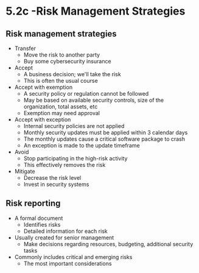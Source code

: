 # 5.2c -Risk Management Strategies
## Risk management strategies
- Transfer
	- Move the risk to another party
	- Buy some cybersecurity insurance
- Accept
	- A business decision; we'll take the risk
	- This is often the usual course
- Accept with exemption
	- A security policy or regulation cannot be followed
	- May be based on available security controls, size of the organization, total assets, etc
	- Exemption may need approval
- Accept with exception
	- Internal security policies are not applied
	- Monthly security updates must be applied within 3 calendar days
	- The monthly updates cause a critical software package to crash
	- An exception is made to the update timeframe
- Avoid
	- Stop participating in the high-risk activity
	- This effectively removes the risk
- Mitigate
	- Decrease the risk level
	- Invest in security systems
## Risk reporting
- A formal document
	- Identifies risks
	- Detailed information for each risk
- Usually created for senior management
	- Make decisions regarding resources, budgeting, additional security tasks
- Commonly includes critical and emerging risks
	- The most important considerations
